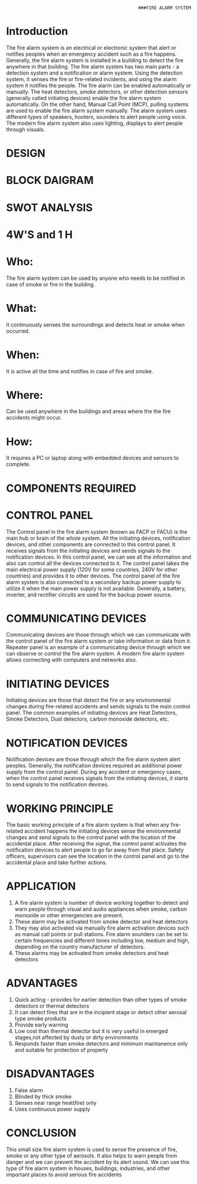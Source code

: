                                                       ###FIRE ALARM SYSTEM

# Introduction
The fire alarm system is an electrical or electronic system that alert or notifies peoples when an 
emergency accident such as a fire happens. Generally, the fire alarm system is installed in a 
building to detect the fire anywhere in that building. The fire alarm system has two main parts -
a detection system and a notification or alarm system. Using the detection system, it senses the 
fire or fire-related incidents, and using the alarm system it notifies the people. The fire alarm can 
be enabled automatically or manually. The heat detectors, smoke detectors, or other detection 
sensors (generally called initiating devices) enable the fire alarm system automatically. On the 
other hand, Manual Call Point (MCP), pulling systems are used to enable the fire alarm system 
manually. The alarm system uses different types of speakers, hooters, sounders to alert people 
using voice. The modern fire alarm system also uses lighting, displays to alert people through 
visuals.

# DESIGN
# BLOCK DAIGRAM 

# SWOT ANALYSIS 

# 4W'S and 1 H
# Who: 
The fire alarm system can be used by anyone who needs to be notified in case of smoke or fire in the building.  
# What: 
It continuously senses the surroundings and detects heat or smoke when occurred.
# When: 
 It is active all the time and notifies in case of fire and smoke.
# Where: 
Can be used anywhere in the buildings and areas where the the fire accidents might occur. 
# How: 
It requires a PC or laptop along with embedded devices and sensors to complete.

# COMPONENTS REQUIRED 
# CONTROL PANEL
The Control panel in the fire alarm system (known as FACP or FACU) is the main hub or brain of 
the whole system. All the initiating devices, notification devices, and other components are 
connected to this control panel. It receives signals from the initiating devices and sends signals 
to the notification devices. In this control panel, we can see all the information and also can 
control all the devices connected to it. The control panel takes the main electrical power supply 
(120V for some countries, 240V for other countries) and provides it to other devices. The control 
panel of the fire alarm system is also connected to a secondary backup power supply to utilize it 
when the main power supply is not available. Generally, a battery, inverter, and rectifier circuits 
are used for the backup power source.
# COMMUNICATING DEVICES
Communicating devices are those through which we can communicate with the control panel of 
the fire alarm system or take information or data from it. Repeater panel is an example of a 
communicating device through which we can observe or control the fire alarm system. A modern 
fire alarm system allows connecting with computers and networks also.
# INITIATING DEVICES
Initiating devices are those that detect the fire or any environmental changes during fire-related 
accidents and sends signals to the main control panel. The common examples of initiating devices 
are Heat Detectors, Smoke Detectors, Dust detectors, carbon monoxide detectors, etc.
# NOTIFICATION DEVICES
Notification devices are those through which the fire alarm system alert peoples. Generally, the 
notification devices required an additional power supply from the control panel. During any 
accident or emergency cases, when the control panel receives signals from the initiating devices, 
it starts to send signals to the notification devices.

# WORKING PRINCIPLE 
The basic working principle of a fire alarm system is that when any fire-related accident happens 
the initiating devices sense the environmental changes and send signals to the control panel with 
the location of the accidental place. After receiving the signal, the control panel activates the 
notification devices to alert people to go far away from that place. Safety officers, supervisors 
can see the location in the control panel and go to the accidental place and take further actions.

# APPLICATION 
1) A fire alarm system is number of device working together to detect and warn people through visual and audio appliances when smoke, carbon monoxide or other emergencies are present. 
2) These alarm may be activated from smoke detector and heat detectors 
3) They may also activated via manually fire alarm activation devices such as manual call points or pull stations. Fire alarm sounders can be set to certain frequencies and different tones including low, medium and high, depending on the country manufacturer of detectors. 
4) These alarms may be activated from smoke detectors and heat detectors

# ADVANTAGES
1) Quick acting - provides for earlier detection than other types of smoke detectors or thermal detectors 
2) It can detect fires that are in the incipient stage or detect other aerosal type smoke products 
3) Provide early warning
4) Low cost than thermal detector but it is very useful in emerged stages,not affected by dusty or dirty environments
5) Responds faster than smoke detectors and minimum maintanence only and suitable for protection of property 

# DISADVANTAGES 
1) False alarm
2) Blinded by thick smoke
3) Senses near range heat(fire) only
4) Uses continuous power supply

# CONCLUSION 
This small size fire alarm system is used to sense the presence of fire, smoke or any other type of aerosols. 
It also helps to warn people from danger and we can prevent the accident by its alert sound. 
We can use this type of fire alarm system in houses, buildings, industries, and other important places to avoid serious fire accidents




